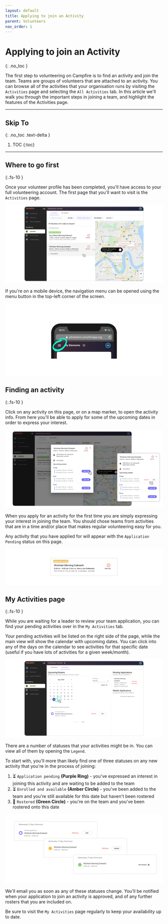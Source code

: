 ```yaml
---
layout: default
title: Applying to join an Activity
parent: Volunteers
nav_order: 1
---
```


# Applying to join an Activity
{: .no_toc }

The first step to volunteering on Campfire is to find an activity and join the team. Teams are groups of volunteers that are attached to an activity. You can browse all of the activities that your organisation runs by visiting the `Activities` page and selecting the `All Activities` tab. In this article we'll walk you through the important steps in joining a team, and highlight the features of the Activities page.

---

## Skip To
{: .no_toc .text-delta }

1. TOC
{:toc}

---

## Where to go first
{:.fs-10 }

Once your volunteer profile has been completed, you'll have access to your full volunteering account. The first page that you'll want to visit is the `Activities` page.

<!-- If this is your first time on Campfire, you'll also be greeted with an onboarding checklist `[1]`. You can open the onboarding checklist at any time, and click on the active step - which will be marked with a blue button `[2]` - to be taken to the right place. -->

![Landing on the All Activities page](./assets/applying-to-join-a-team/all-activities-landing-all-activities.png)

If you're on a mobile device, the navigation menu can be opened using the menu button in the top-left corner of the screen.

![Finding the navigation menu on mobile](./assets/applying-to-join-a-team/phone-nav.png)

## Finding an activity
{:.fs-10 }

Click on any activity on this page, or on a map marker, to open the activity info. From here you'll be able to apply for some of the upcoming dates in order to express your interest.

![Dialogs open when you select an activity from the list or the map](./assets/applying-to-join-a-team/all-activities-dialogs.png)

When you apply for an activity for the first time you are simply expressing your interest in joining the team. You should chose teams from activities that are in a time and/or place that makes regular volunteering easy for you.

Any activity that you have applied for will appear with the `Application Pending` status on this page.

![An activity that you've applied to join will show an 'Application Pending' status label](./assets/applying-to-join-a-team/pending-activity.png)

## My Activities page
{:.fs-10 }

While you are waiting for a leader to review your team application, you can find your pending activities over in the `My Activities` tab.

Your pending activities will be listed on the right side of the page, while the main view will show the calendar with upcoming dates. You can click into any of the days on the calendar to see activities for that specific date (useful if you have lots of activities for a given week/month).

![Your my activities page with an application pending](./assets/applying-to-join-a-team/my-activities-page-with-pending.png)

There are a number of statuses that your activities might be in. You can view all of them by opening the `Legend`.

To start with, you'll more than likely find one of three statuses on any new activity that you're in the process of joining:

1. ⏳ `Application pending` **(Purple Ring)** - you've expressed an interest in joining this activity and are waiting to be added to the team
2. ⏳ `Enrolled and available` **(Amber Circle)** - you've been added to the team and you're still available for this date but haven't been rostered
3. 🎉 `Rostered` **(Green Circle)** - you're on the team and you've been rostered onto this date

![pending, enrolled, and rostered statuses on an activity on the my activities page](./assets/applying-to-join-a-team/statuss.png)

We'll email you as soon as any of these statuses change. You'll be notified when your application to join an activity is approved, and of any further rosters that you are included on.

Be sure to visit the `My Activities` page regularly to keep your availability up to date.
